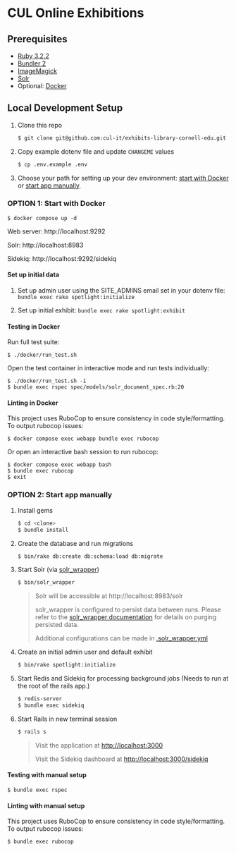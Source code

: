 # CUL Online Exhibitions

## Prerequisites

* [Ruby 3.2.2](https://www.ruby-lang.org/en/documentation/installation/)
* [Bundler 2](https://bundler.io/)
* [ImageMagick](https://imagemagick.org/script/download.php)
* [Solr](https://solr.apache.org/guide/solr/latest/deployment-guide/installing-solr.html)
* Optional: [Docker](https://docs.docker.com/get-docker/)

## Local Development Setup

1. Clone this repo
   ```sh
   $ git clone git@github.com:cul-it/exhibits-library-cornell-edu.git
   ```

1. Copy example dotenv file and update `CHANGEME` values
   ```sh
   $ cp .env.example .env
   ```

1. Choose your path for setting up your dev environment: [start with Docker](#option-1-start-with-docker) or [start app manually](#option-2-start-app-manually).

### OPTION 1: Start with Docker

```
$ docker compose up -d
```

Web server: http://localhost:9292

Solr: http://localhost:8983

Sidekiq: http://localhost:9292/sidekiq

#### Set up initial data

1. Set up admin user using the SITE_ADMINS email set in your dotenv file: `bundle exec rake spotlight:initialize`

1. Set up initial exhibit: `bundle exec rake spotlight:exhibit`

#### Testing in Docker

Run full test suite:
```
$ ./docker/run_test.sh
```

Open the test container in interactive mode and run tests individually:

```
$ ./docker/run_test.sh -i
$ bundle exec rspec spec/models/solr_document_spec.rb:20
```

#### Linting in Docker

This project uses RuboCop to ensure consistency in code style/formatting. To output rubocop issues:

```
$ docker compose exec webapp bundle exec rubocop
```

Or open an interactive bash session to run rubocop:

```
$ docker compose exec webapp bash
$ bundle exec rubocop
$ exit
```

### OPTION 2: Start app manually

1. Install gems
   ```sh
   $ cd <clone>
   $ bundle install
   ```

1. Create the database and run migrations
   ```sh
   $ bin/rake db:create db:schema:load db:migrate
   ```

1. Start Solr (via [solr_wrapper](https://github.com/cbeer/solr_wrapper))
   ```sh
   $ bin/solr_wrapper
   ```
   > Solr will be accessible at http://localhost:8983/solr
   >
   > solr_wrapper is configured to persist data between runs. Please refer to the [solr_wrapper documentation](https://github.com/cbeer/solr_wrapper#cleaning-your-repository-from-the-command-line) for details on purging persisted data.
   >
   > Additional configurations can be made in [.solr_wrapper.yml](.solr_wrapper.yml)

1. Create an initial admin user and default exhibit
   ```sh
   $ bin/rake spotlight:initialize
   ```

1. Start Redis and Sidekiq for processing background jobs (Needs to run at the root of the rails app.)
   ```sh
   $ redis-server
   $ bundle exec sidekiq
   ```

1. Start Rails in new terminal session
   ```sh
   $ rails s
   ```
   > Visit the application at [http://localhost:3000](http://localhost:3000)
   >
   > Visit the Sidekiq dashboard at [http://localhost:3000/sidekiq](http://localhost:3000/sidekiq)

#### Testing with manual setup

```
$ bundle exec rspec
```

#### Linting with manual setup

This project uses RuboCop to ensure consistency in code style/formatting. To output rubocop issues:

```
$ bundle exec rubocop
```
